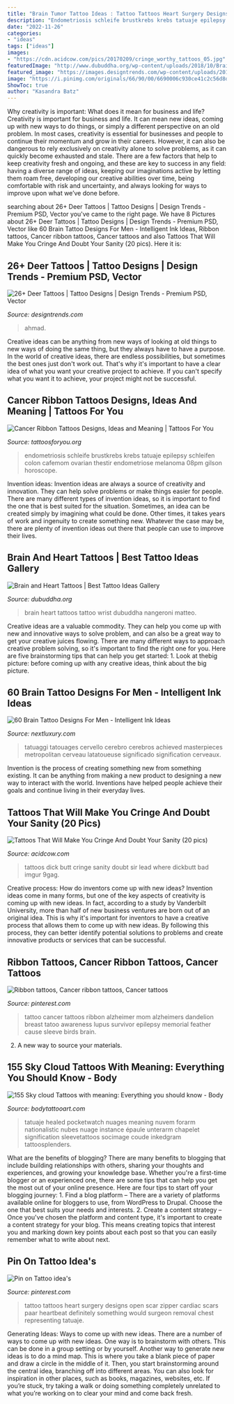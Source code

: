 ```yaml
---
title: "Brain Tumor Tattoo Ideas : Tattoo Tattoos Heart Surgery Designs Open Scar Zipper Cardiac Scars Paar Heartbeat Definitely Something Would Surgeon Removal Chest Representing Tatuaje"
description: "Endometriosis schleife brustkrebs krebs tatuaje epilepsy schleifen colon cafemom ovarian thestir endometriose melanoma 08pm gilson horoscope"
date: "2022-11-26"
categories:
- "ideas"
tags: ["ideas"]
images:
- "https://cdn.acidcow.com/pics/20170209/cringe_worthy_tattoos_05.jpg"
featuredImage: "http://www.dubuddha.org/wp-content/uploads/2018/10/Brain-and-Heart-Tattoos-by-Matteo-Nangeroni-728x773.jpg"
featured_image: "https://images.designtrends.com/wp-content/uploads/2016/03/25071038/Simple-Stylish-Deer-Tattoo-On-Hand.jpg"
image: "https://i.pinimg.com/originals/66/90/00/6690006c930ce41c2c56d8d75fa48680.jpg"
ShowToc: true
author: "Kasandra Batz"
---
```



Why creativity is important: What does it mean for business and life?
Creativity is important for business and life. It can mean new ideas, coming up with new ways to do things, or simply a different perspective on an old problem. In most cases, creativity is essential for businesses and people to continue their momentum and grow in their careers. However, it can also be dangerous to rely exclusively on creativity alone to solve problems, as it can quickly become exhausted and stale. There are a few factors that help to keep creativity fresh and ongoing, and these are key to success in any field: having a diverse range of ideas, keeping our imaginations active by letting them roam free, developing our creative abilities over time, being comfortable with risk and uncertainty, and always looking for ways to improve upon what we’ve done before.

	

		
searching about 26+ Deer Tattoos | Tattoo Designs | Design Trends - Premium PSD, Vector you've came to the right page. We have 8 Pictures about 26+ Deer Tattoos | Tattoo Designs | Design Trends - Premium PSD, Vector like 60 Brain Tattoo Designs For Men - Intelligent Ink Ideas, Ribbon tattoos, Cancer ribbon tattoos, Cancer tattoos and also Tattoos That Will Make You Cringe And Doubt Your Sanity (20 pics). Here it is:
		
    
## 26+ Deer Tattoos | Tattoo Designs | Design Trends - Premium PSD, Vector

<img loading=lazy src="https://images.designtrends.com/wp-content/uploads/2016/03/25071038/Simple-Stylish-Deer-Tattoo-On-Hand.jpg" onerror="this.onerror=null;this.src='https://tse4.mm.bing.net/th?id=OIP.rweK81HWQUFMlncJFblXxwHaHa&amp;pid=15.1';" alt="26+ Deer Tattoos | Tattoo Designs | Design Trends - Premium PSD, Vector">

_Source: designtrends.com_

>ahmad. 

	

Creative ideas can be anything from new ways of looking at old things to new ways of doing the same thing, but they always have to have a purpose. In the world of creative ideas, there are endless possibilities, but sometimes the best ones just don't work out. That's why it's important to have a clear idea of what you want your creative project to achieve. If you can't specify what you want it to achieve, your project might not be successful.

    
## Cancer Ribbon Tattoos Designs, Ideas And Meaning | Tattoos For You

<img loading=lazy src="https://www.tattoosforyou.org/wp-content/uploads/2013/11/Breast-Cancer-Ribbon-Tattoos.jpg" onerror="this.onerror=null;this.src='https://tse2.mm.bing.net/th?id=OIP.DYk814rZs-ekuqAVHziDMgHaHa&amp;pid=15.1';" alt="Cancer Ribbon Tattoos Designs, Ideas and Meaning | Tattoos For You">

_Source: tattoosforyou.org_

>endometriosis schleife brustkrebs krebs tatuaje epilepsy schleifen colon cafemom ovarian thestir endometriose melanoma 08pm gilson horoscope. 

	

Invention ideas:
Invention ideas are always a source of creativity and innovation. They can help solve problems or make things easier for people. There are many different types of invention ideas, so it is important to find the one that is best suited for the situation. Sometimes, an idea can be created simply by imagining what could be done. Other times, it takes years of work and ingenuity to create something new. Whatever the case may be, there are plenty of invention ideas out there that people can use to improve their lives.

    
## Brain And Heart Tattoos | Best Tattoo Ideas Gallery

<img loading=lazy src="http://www.dubuddha.org/wp-content/uploads/2018/10/Brain-and-Heart-Tattoos-by-Matteo-Nangeroni-728x773.jpg" onerror="this.onerror=null;this.src='https://tse1.mm.bing.net/th?id=OIP.H9eZvsGIIR68vkRhw5pxzgHaH3&amp;pid=15.1';" alt="Brain and Heart Tattoos | Best Tattoo Ideas Gallery">

_Source: dubuddha.org_

>brain heart tattoos tattoo wrist dubuddha nangeroni matteo. 

	

Creative ideas are a valuable commodity. They can help you come up with new and innovative ways to solve problem, and can also be a great way to get your creative juices flowing. There are many different ways to approach creative problem solving, so it's important to find the right one for you. Here are five brainstorming tips that can help you get started: 1. Look at thebig picture: before coming up with any creative ideas, think about the big picture.

    
## 60 Brain Tattoo Designs For Men - Intelligent Ink Ideas

<img loading=lazy src="https://nextluxury.com/wp-content/uploads/male-arms-blue-brain-with-swirls-tattoo-design-ideas.jpg" onerror="this.onerror=null;this.src='https://tse2.mm.bing.net/th?id=OIP.usWvW5-JiYn33Kr7msdQugHaHa&amp;pid=15.1';" alt="60 Brain Tattoo Designs For Men - Intelligent Ink Ideas">

_Source: nextluxury.com_

>tatuaggi tatouages cervello cerebro cerebros achieved masterpieces metropolitan cerveau latatoueuse significado signification cerveaux. 

	

Invention is the process of creating something new from something existing. It can be anything from making a new product to designing a new way to interact with the world. Inventions have helped people achieve their goals and continue living in their everyday lives.

    
## Tattoos That Will Make You Cringe And Doubt Your Sanity (20 Pics)

<img loading=lazy src="https://cdn.acidcow.com/pics/20170209/cringe_worthy_tattoos_05.jpg" onerror="this.onerror=null;this.src='https://tse1.mm.bing.net/th?id=OIP.fpuD4pAl4jSa-Q0DarLn6QHaHd&amp;pid=15.1';" alt="Tattoos That Will Make You Cringe And Doubt Your Sanity (20 pics)">

_Source: acidcow.com_

>tattoos dick butt cringe sanity doubt sir lead where dickbutt bad imgur 9gag. 

	

Creative process: How do inventors come up with new ideas?
Invention ideas come in many forms, but one of the key aspects of creativity is coming up with new ideas. In fact, according to a study by Vanderbilt University, more than half of new business ventures are born out of an original idea. This is why it's important for inventors to have a creative process that allows them to come up with new ideas. By following this process, they can better identify potential solutions to problems and create innovative products or services that can be successful.

    
## Ribbon Tattoos, Cancer Ribbon Tattoos, Cancer Tattoos

<img loading=lazy src="https://i.pinimg.com/originals/66/90/00/6690006c930ce41c2c56d8d75fa48680.jpg" onerror="this.onerror=null;this.src='https://tse3.mm.bing.net/th?id=OIP.PooTRgbGz0JUHJFJ_ZUGLQHaJ7&amp;pid=15.1';" alt="Ribbon tattoos, Cancer ribbon tattoos, Cancer tattoos">

_Source: pinterest.com_

>tattoo cancer tattoos ribbon alzheimer mom alzheimers dandelion breast tatoo awareness lupus survivor epilepsy memorial feather cause sleeve birds brain. 

	

2. A new way to source your materials.

    
## 155 Sky Cloud Tattoos With Meaning: Everything You Should Know - Body

<img loading=lazy src="https://www.bodytattooart.com/wp-content/uploads/2019/10/cloud-tattoos-004.jpg" onerror="this.onerror=null;this.src='https://tse4.mm.bing.net/th?id=OIP.zYkux8CQLhsjcddnBciuSQHaHa&amp;pid=15.1';" alt="155 Sky cloud Tattoos with meaning: Everything you should know - Body">

_Source: bodytattooart.com_

>tatuaje healed pocketwatch nuages meaning nuvem forarm nationalistic nubes nuage instance épaule unterarm chapelet signification sleevetattoos socimage coude inkedgram tattoosplenders. 

	

What are the benefits of blogging?
There are many benefits to blogging that include building relationships with others, sharing your thoughts and experiences, and growing your knowledge base. Whether you're a first-time blogger or an experienced one, there are some tips that can help you get the most out of your online presence. Here are four tips to start off your blogging journey: 1. Find a blog platform – There are a variety of platforms available online for bloggers to use, from WordPress to Drupal. Choose the one that best suits your needs and interests. 2. Create a content strategy – Once you've chosen the platform and content type, it's important to create a content strategy for your blog. This means creating topics that interest you and marking down key points about each post so that you can easily remember what to write about next. 
    
## Pin On Tattoo Idea&#039;s

<img loading=lazy src="https://i.pinimg.com/736x/0d/1a/d6/0d1ad6cc8ebd32d29666eb9e4f38af82--zipper-tattoo-meals.jpg" onerror="this.onerror=null;this.src='https://tse3.mm.bing.net/th?id=OIP.vzSj7H8ri80WEE_UvrSijQHaJ3&amp;pid=15.1';" alt="Pin on Tattoo idea&#039;s">

_Source: pinterest.com_

>tattoo tattoos heart surgery designs open scar zipper cardiac scars paar heartbeat definitely something would surgeon removal chest representing tatuaje. 

	

Generating Ideas: Ways to come up with new ideas.
There are a number of ways to come up with new ideas. One way is to brainstorm with others. This can be done in a group setting or by yourself. Another way to generate new ideas is to do a mind map. This is where you take a blank piece of paper and draw a circle in the middle of it. Then, you start brainstorming around the central idea, branching off into different areas. You can also look for inspiration in other places, such as books, magazines, websites, etc. If you’re stuck, try taking a walk or doing something completely unrelated to what you’re working on to clear your mind and come back fresh.

